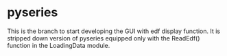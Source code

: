 # pyseries
This is the branch to start developing the GUI with edf display function. 
It is stripped down version of pyseries equipped only with the ReadEdf() function in the LoadingData module.
